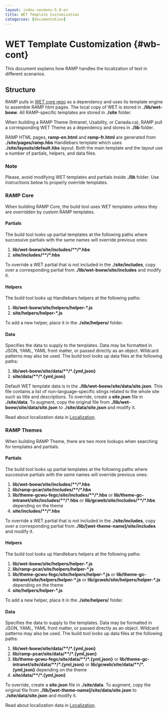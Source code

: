 ```yaml
---
layout: index-secmenu-5.0-en
title: WET Template Customization
categories: [documentation]
---
```


<a name="top" />

# WET Template Customization {#wb-cont}

This document explains how RAMP handles the localization of text in different scenarios.

<div class="toc"></div>

## Structure

RAMP pulls in [WET core repo](https://github.com/wet-boew/wet-boew) as a dependency and uses its template engine to assemble RAMP html pages. The local copy of WET is stored in __./lib/wet-boew__. All RAMP-specific templates are stored in __./site__ folder.

When building a RAMP Theme (Intranet, Usability, or Canada.ca), RAMP pull a corresponding WET Theme as a dependency and stores in __./lib__ folder.

RAMP HTML pages, __ramp-en.html__ and __ramp-fr.html__ are generated from __./site/pages/ramp.hbs__ Handlebars template which uses __./site/layouts/default.hbs__ layout. Both the main template and the layout use a number of partials, helpers, and data files.

<section class="alert alert-info">
	<h3>Note</h3>
	<p>Please, avoid modifying WET templates and partials inside <strong>./lib</strong> folder. Use instructions below to properly override templates.</p>
</section>

### RAMP Core

When building RAMP Core, the build tool uses WET templates unless they are overridden by custom RAMP templates.

#### Partials

The build tool looks up partial templates at the following paths where successive partials with the same names will override previous ones:

1. __lib/wet-boew/site/includes/\*\*/\*.hbs__
2. __site/includes/\*\*/\*.hbs__

To override a WET partial that is not included in the __./site/includes__, copy over a corresponding partial from __./lib/wet-boew/site/includes__ and modify it.

#### Helpers

The build tool looks up Handlebars helpers at the following paths:

1. __lib/wet-boew/site/helpers/helper-\*.js__
2. __site/helpers/helper-\*.js__

To add a new helper, place it in the __./site/helpers/__ folder.

#### Data

Specifies the data to supply to the templates. Data may be formatted in JSON, YAML, YAML front matter, or passed directly as an object. Wildcard patterns may also be used. The build tool looks up data files at the following paths:

1. __lib/wet-boew/site/data/\*\*/\*.{yml,json}__
2. __site/data/\*\*/\*.{yml,json}__

Default WET template data is in the __./lib/wet-boew/site/data/site.json__. This file contains a list of non-language-specific stings related to the whole site such as title and descriptions.
To override, create a __site.json__ file in __./site/data__. To augment, copy the original file from __./lib/wet-boew/site/data/site.json__ to __./site/data/site.json__ and modify it.

Read about localization data in [Localization](locale-en.html#wet-strings).

### RAMP Themes

When building RAMP Theme, there are two more lookups when searching for templates and partials.

#### Partials

The build tool looks up partial templates at the following paths where successive partials with the same names will override previous ones:

1. __lib/wet-boew/site/includes/\*\*/\*.hbs__
2. __lib/ramp-pcar/site/includes/\*\*/\*.hbs__
3. __lib/theme-gcwu-fegc/site/includes/\*\*/\*.hbs__ or __lib/theme-gc-intranet/site/includes/\*\*/\*.hbs__ or __lib/gcweb/site/includes/\*\*/\*.hbs__ depending on the theme
4. __site/includes/\*\*/\*.hbs__

To override a WET partial that is not included in the __./site/includes__, copy over a corresponding partial from __./lib/[wet-theme-name]/site/includes__ and modify it.

#### Helpers

The build tool looks up Handlebars helpers at the following paths:

1. __lib/wet-boew/site/helpers/helper-\*.js__
2. __lib/ramp-pcar/site/helpers/helper-\*.js__
3. __lib/theme-gcwu-fegc/site/helpers/helper-\*.js__ or __lib/theme-gc-intranet/site/helpers/helper-\*.js__ or __lib/gcweb/site/helpers/helper-\*.js__ depending on the theme
4. __site/helpers/helper-\*.js__

To add a new helper, place it in the __./site/helpers/__ folder.

#### Data

Specifies the data to supply to the templates. Data may be formatted in JSON, YAML, YAML front matter, or passed directly as an object. Wildcard patterns may also be used. The build tool looks up data files at the following paths:

1. __lib/wet-boew/site/data/\*\*/\*.{yml,json}__
2. __lib/ramp-pcar/site/data/\*\*/\*.{yml,json}__
3. __lib/theme-gcwu-fegc/site/data/\*\*/\*.{yml,json}__ or __lib/theme-gc-intranet/site/data/\*\*/\*.{yml,json}__ or __lib/gcweb/site/data/\*\*/\*.{yml,json}__ depending on the theme
4. __site/data/\*\*/\*.{yml,json}__

To override, create a __site.json__ file in __./site/data__. To augment, copy the original file from __./lib/[wet-theme-name]/site/data/site.json__ to __./site/data/site.json__ and modify it.

Read about localization data in [Localization](locale-en.html#wet-strings).


